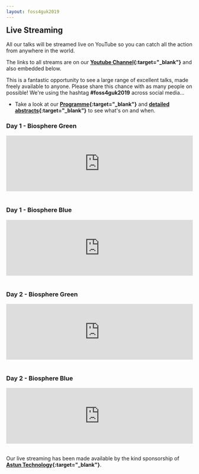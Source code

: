 ```yaml
---
layout: foss4guk2019
---
```

<h2 style="margin-top:0;">Live Streaming</h2>

All our talks will be streamed live on YouTube so you can catch all the action from anywhere in the world.

The links to all streams are on our **[Youtube Channel](https://www.youtube.com/channel/UCg0wX857AHUGM3qCzR6PcwQ "FOSS4GUK 2019 Youtube Channel"){:target="_blank"}** and also embedded below.

This is a fantastic opportunity to see a large range of excellent talks, made freely available to anyone. Please share this chance with as many people on possible! We're using the hashtag **#foss4guk2019** across social media...

* Take a look at our **[Programme](FOSS4GUK_2019_Programme.pdf "FOSS4GUK 2019 Programme"){:target="_blank"}** and **[detailed abstracts](FOSS4GUK_2019_Abstracts.pdf "FOSS4GUK 2019 Talk Abstracts"){:target="_blank"}** to see what's on and when.

<h3>Day 1 - Biosphere Green</h3>

<iframe style="width:100%; max-width:560px; height:auto" src="https://www.youtube.com/embed/12rzUW4ps74" frameborder="0" allow="accelerometer; autoplay; encrypted-media; gyroscope; picture-in-picture" allowfullscreen></iframe>

<h3 style="margin-top:40px;">Day 1 - Biosphere Blue</h3>

<iframe style="width:100%; max-width:560px; height:auto" src="https://www.youtube.com/embed/jKuQnCvgQPc" frameborder="0" allow="accelerometer; autoplay; encrypted-media; gyroscope; picture-in-picture" allowfullscreen></iframe>

<h3 style="margin-top:40px;">Day 2 - Biosphere Green</h3>

<iframe style="width:100%; max-width:560px; height:auto" src="https://www.youtube.com/embed/DlAfbwGrT30" frameborder="0" allow="accelerometer; autoplay; encrypted-media; gyroscope; picture-in-picture" allowfullscreen></iframe>

<h3 style="margin-top:40px;">Day 2 - Biosphere Blue</h3>

<iframe style="width:100%; max-width:560px; height:auto" src="https://www.youtube.com/embed/cZT_Az2rNTg" frameborder="0" allow="accelerometer; autoplay; encrypted-media; gyroscope; picture-in-picture" allowfullscreen></iframe>

&nbsp;<br>
Our live streaming has been made available by the kind sponsorship of **[Astun Technology](https://astuntechnology.com/ "Astun Technology"){:target="_blank"}**.




